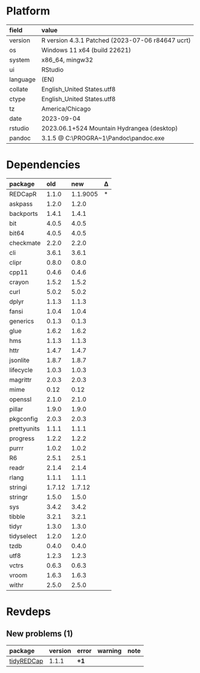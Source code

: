 # Platform

|field    |value                                            |
|:--------|:------------------------------------------------|
|version  |R version 4.3.1 Patched (2023-07-06 r84647 ucrt) |
|os       |Windows 11 x64 (build 22621)                     |
|system   |x86_64, mingw32                                  |
|ui       |RStudio                                          |
|language |(EN)                                             |
|collate  |English_United States.utf8                       |
|ctype    |English_United States.utf8                       |
|tz       |America/Chicago                                  |
|date     |2023-09-04                                       |
|rstudio  |2023.06.1+524 Mountain Hydrangea (desktop)       |
|pandoc   |3.1.5 @ C:\PROGRA~1\Pandoc\pandoc.exe            |

# Dependencies

|package     |old    |new      |Δ  |
|:-----------|:------|:--------|:--|
|REDCapR     |1.1.0  |1.1.9005 |*  |
|askpass     |1.2.0  |1.2.0    |   |
|backports   |1.4.1  |1.4.1    |   |
|bit         |4.0.5  |4.0.5    |   |
|bit64       |4.0.5  |4.0.5    |   |
|checkmate   |2.2.0  |2.2.0    |   |
|cli         |3.6.1  |3.6.1    |   |
|clipr       |0.8.0  |0.8.0    |   |
|cpp11       |0.4.6  |0.4.6    |   |
|crayon      |1.5.2  |1.5.2    |   |
|curl        |5.0.2  |5.0.2    |   |
|dplyr       |1.1.3  |1.1.3    |   |
|fansi       |1.0.4  |1.0.4    |   |
|generics    |0.1.3  |0.1.3    |   |
|glue        |1.6.2  |1.6.2    |   |
|hms         |1.1.3  |1.1.3    |   |
|httr        |1.4.7  |1.4.7    |   |
|jsonlite    |1.8.7  |1.8.7    |   |
|lifecycle   |1.0.3  |1.0.3    |   |
|magrittr    |2.0.3  |2.0.3    |   |
|mime        |0.12   |0.12     |   |
|openssl     |2.1.0  |2.1.0    |   |
|pillar      |1.9.0  |1.9.0    |   |
|pkgconfig   |2.0.3  |2.0.3    |   |
|prettyunits |1.1.1  |1.1.1    |   |
|progress    |1.2.2  |1.2.2    |   |
|purrr       |1.0.2  |1.0.2    |   |
|R6          |2.5.1  |2.5.1    |   |
|readr       |2.1.4  |2.1.4    |   |
|rlang       |1.1.1  |1.1.1    |   |
|stringi     |1.7.12 |1.7.12   |   |
|stringr     |1.5.0  |1.5.0    |   |
|sys         |3.4.2  |3.4.2    |   |
|tibble      |3.2.1  |3.2.1    |   |
|tidyr       |1.3.0  |1.3.0    |   |
|tidyselect  |1.2.0  |1.2.0    |   |
|tzdb        |0.4.0  |0.4.0    |   |
|utf8        |1.2.3  |1.2.3    |   |
|vctrs       |0.6.3  |0.6.3    |   |
|vroom       |1.6.3  |1.6.3    |   |
|withr       |2.5.0  |2.5.0    |   |

# Revdeps

## New problems (1)

|package    |version |error  |warning |note |
|:----------|:-------|:------|:-------|:----|
|[tidyREDCap](problems.md#tidyredcap)|1.1.1   |__+1__ |        |     |

